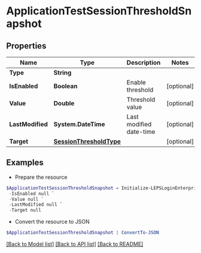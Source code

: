 # ApplicationTestSessionThresholdSnapshot
## Properties

Name | Type | Description | Notes
------------ | ------------- | ------------- | -------------
**Type** | **String** |  | 
**IsEnabled** | **Boolean** | Enable threshold | [optional] 
**Value** | **Double** | Threshold value | [optional] 
**LastModified** | **System.DateTime** | Last modified date-time | [optional] 
**Target** | [**SessionThresholdType**](SessionThresholdType.md) |  | [optional] 

## Examples

- Prepare the resource
```powershell
$ApplicationTestSessionThresholdSnapshot = Initialize-LEPSLoginEnterpriseApplicationTestSessionThresholdSnapshot  -Type null `
 -IsEnabled null `
 -Value null `
 -LastModified null `
 -Target null
```

- Convert the resource to JSON
```powershell
$ApplicationTestSessionThresholdSnapshot | ConvertTo-JSON
```

[[Back to Model list]](../README.md#documentation-for-models) [[Back to API list]](../README.md#documentation-for-api-endpoints) [[Back to README]](../README.md)

